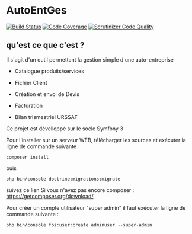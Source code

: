 AutoEntGes
========================

[![Build Status](https://travis-ci.org/lasdou/AutoEntGes.svg?branch=develop)](https://travis-ci.org/lasdou/AutoEntGes)
[![Code Coverage](https://scrutinizer-ci.com/g/lasdou/AutoEntGes/badges/coverage.png?b=master)](https://scrutinizer-ci.com/g/lasdou/AutoEntGes/?branch=master)
[![Scrutinizer Code Quality](https://scrutinizer-ci.com/g/lasdou/AutoEntGes/badges/quality-score.png?b=master)](https://scrutinizer-ci.com/g/lasdou/AutoEntGes/?branch=master)

qu'est ce que c'est ?
--------------

Il s'agit d'un outil permettant la gestion simple d'une auto-entreprise

  * Catalogue produits/services

  * Fichier Client

  * Création et envoi de Devis

  * Facturation

  * Bilan trismestriel URSSAF

Ce projet est dévelloppé sur le socle Symfony 3

Pour l'installer sur un serveur WEB, télécharger les sources et exécuter la ligne de commande suivante

`composer install`

puis 

`php bin/console doctrine:migrations:migrate`

suivez ce lien Si vous n'avez pas encore composer : https://getcomposer.org/download/

Pour créer un compte utilisateur "super admin" il faut exécuter la ligne de commande suivante :

`php bin/console fos:user:create adminuser --super-admin`
